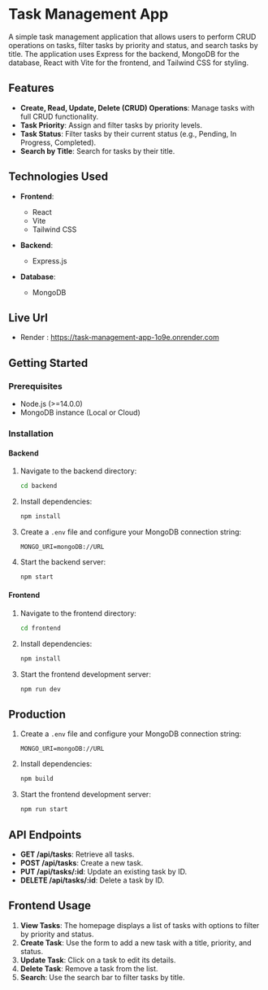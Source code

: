 # Task Management App

A simple task management application that allows users to perform CRUD operations on tasks, filter tasks by priority and status, and search tasks by title. The application uses Express for the backend, MongoDB for the database, React with Vite for the frontend, and Tailwind CSS for styling.

## Features

- **Create, Read, Update, Delete (CRUD) Operations**: Manage tasks with full CRUD functionality.
- **Task Priority**: Assign and filter tasks by priority levels.
- **Task Status**: Filter tasks by their current status (e.g., Pending, In Progress, Completed).
- **Search by Title**: Search for tasks by their title.

## Technologies Used

- **Frontend**:
    - React
    - Vite
    - Tailwind CSS

- **Backend**:
    - Express.js

- **Database**:
    - MongoDB
## Live Url
- Render : https://task-management-app-1o9e.onrender.com

## Getting Started

### Prerequisites

- Node.js (>=14.0.0)
- MongoDB instance (Local or Cloud)

### Installation

#### Backend

1. Navigate to the backend directory:
    ```bash
    cd backend
    ```

2. Install dependencies:
    ```bash
    npm install
    ```

3. Create a `.env` file and configure your MongoDB connection string:
    ```env
    MONGO_URI=mongoDB://URL
    ```

4. Start the backend server:
    ```bash
    npm start
    ```

#### Frontend

1. Navigate to the frontend directory:
    ```bash
    cd frontend
    ```

2. Install dependencies:
    ```bash
    npm install
    ```

3. Start the frontend development server:
    ```bash
    npm run dev
    ```

## Production

1. Create a `.env` file and configure your MongoDB connection string:
    ```env
    MONGO_URI=mongoDB://URL
    ```

2. Install dependencies:
    ```bash
    npm build
    ```

3. Start the frontend development server:
    ```bash
    npm run start
    ```

## API Endpoints

- **GET /api/tasks**: Retrieve all tasks.
- **POST /api/tasks**: Create a new task.
- **PUT /api/tasks/:id**: Update an existing task by ID.
- **DELETE /api/tasks/:id**: Delete a task by ID.

## Frontend Usage

1. **View Tasks**: The homepage displays a list of tasks with options to filter by priority and status.
2. **Create Task**: Use the form to add a new task with a title, priority, and status.
3. **Update Task**: Click on a task to edit its details.
4. **Delete Task**: Remove a task from the list.
5. **Search**: Use the search bar to filter tasks by title.
